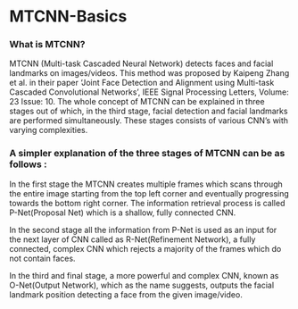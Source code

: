 # MTCNN-Basics

<h3>What is MTCNN?</h3>

MTCNN (Multi-task Cascaded Neural Network) detects faces and facial landmarks on images/videos. This method was proposed by Kaipeng Zhang et al. in their paper ‘Joint Face Detection and Alignment using Multi-task Cascaded Convolutional Networks’, IEEE Signal Processing Letters, Volume: 23 Issue: 10.
The whole concept of MTCNN can be explained in three stages out of which, in the third stage, facial detection and facial landmarks are performed simultaneously. These stages consists of various CNN’s with varying complexities.


<h3>A simpler explanation of the three stages of MTCNN can be as follows : </h3>

In the first stage the MTCNN creates multiple frames which scans through the entire image starting from the top left corner and eventually progressing towards the bottom right corner. The information retrieval process is called P-Net(Proposal Net) which is a shallow, fully connected CNN.

In the second stage all the information from P-Net is used as an input for the next layer of CNN called as R-Net(Refinement Network), a fully connected, complex CNN which rejects a majority of the frames which do not contain faces.

In the third and final stage, a more powerful and complex CNN, known as O-Net(Output Network), which as the name suggests, outputs the facial landmark position detecting a face from the given image/video.
